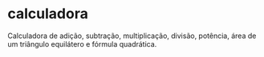 # calculadora
Calculadora de adição, subtração, multiplicação, divisão, potência, área de um triângulo equilátero e fórmula quadrática.
